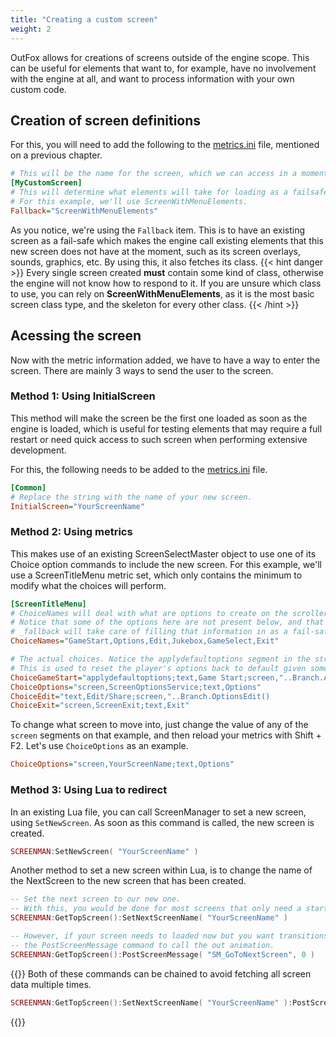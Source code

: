 ```yaml
---
title: "Creating a custom screen"
weight: 2
---
```


OutFox allows for creations of screens outside of the engine scope. This can be useful for elements that want to, for example, have no involvement with the engine at all, and want to process information with your own custom code.

## Creation of screen definitions

For this, you will need to add the following to the [metrics.ini](yes.md) file, mentioned on a previous chapter.
```ini
# This will be the name for the screen, which we can access in a moment using a metric command or lua.
[MyCustomScreen]
# This will determine what elements will take for loading as a failsafe once it begins.
# For this example, we'll use ScreenWithMenuElements.
Fallback="ScreenWithMenuElements"
```

As you notice, we're using the `Fallback` item. This is to have an existing screen as a fail-safe which makes the engine call existing elements that this new screen does not have at the moment, such as its screen overlays, sounds, graphics, etc. By using this, it also fetches its class.
{{< hint danger >}}
Every single screen created **must** contain some kind of class, otherwise the engine will not know how to respond to it. If you are unsure which class to use, you can rely on **ScreenWithMenuElements**, as it is the most basic screen class type, and the skeleton for every other class.
{{< /hint >}}

## Acessing the screen

Now with the metric information added, we have to have a way to enter the screen. There are mainly 3 ways to send the user to the screen.

### Method 1: Using InitialScreen

This method will make the screen be the first one loaded as soon as the engine is loaded, which is useful for testing elements that may require a full restart or need quick access to such screen when performing extensive development.

For this, the following needs to be added to the [metrics.ini](yes.md) file.
```ini
[Common]
# Replace the string with the name of your new screen.
InitialScreen="YourScreenName"
```

### Method 2: Using metrics

This makes use of an existing ScreenSelectMaster object to use one of its Choice option commands to include the new screen. For this example, we'll use a ScreenTitleMenu metric set, which only contains the minimum to modify what the choices will perform.

```ini
[ScreenTitleMenu]
# ChoiceNames will deal with what are options to create on the scroller.
# Notice that some of the options here are not present below, and that's because
# _fallback will take care of filling that information in as a fail-safe.
ChoiceNames="GameStart,Options,Edit,Jukebox,GameSelect,Exit"

# The actual choices. Notice the applydefaultoptions segment in the string.
# This is used to reset the player's options back to default given some arcade settings.
ChoiceGameStart="applydefaultoptions;text,Game Start;screen,"..Branch.AfterTitleMenu()
ChoiceOptions="screen,ScreenOptionsService;text,Options"
ChoiceEdit="text,Edit/Share;screen,"..Branch.OptionsEdit()
ChoiceExit="screen,ScreenExit;text,Exit"
```

To change what screen to move into, just change the value of any of the `screen` segments on that example, and then reload your metrics with Shift + F2. Let's use `ChoiceOptions` as an example.

```ini
ChoiceOptions="screen,YourScreenName;text,Options"
```

### Method 3: Using Lua to redirect

In an existing Lua file, you can call ScreenManager to set a new screen, using `SetNewScreen`. As soon as this command is called, the new screen is created.

```lua
SCREENMAN:SetNewScreen( "YourScreenName" )
```

Another method to set a new screen within Lua, is to change the name of the NextScreen to the new screen that has been created.

```lua
-- Set the next screen to our new one.
-- With this, you would be done for most screens that only need a start press to go to the next screen.
SCREENMAN:GetTopScreen():SetNextScreenName( "YourScreenName" )

-- However, if your screen needs to loaded now but you want transitions to be played, use
-- the PostScreenMessage command to call the out animation.
SCREENMAN:GetTopScreen():PostScreenMessage( "SM_GoToNextScreen", 0 )
```

{{<hint info>}}
Both of these commands can be chained to avoid fetching all screen data multiple times.
```lua
SCREENMAN:GetTopScreen():SetNextScreenName( "YourScreenName" ):PostScreenMessage( "SM_GoToNextScreen", 0 )
```
{{</hint>}}